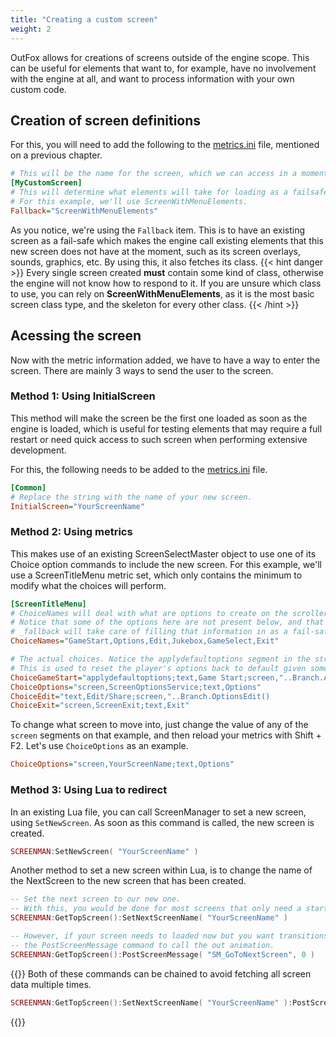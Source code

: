 ```yaml
---
title: "Creating a custom screen"
weight: 2
---
```


OutFox allows for creations of screens outside of the engine scope. This can be useful for elements that want to, for example, have no involvement with the engine at all, and want to process information with your own custom code.

## Creation of screen definitions

For this, you will need to add the following to the [metrics.ini](yes.md) file, mentioned on a previous chapter.
```ini
# This will be the name for the screen, which we can access in a moment using a metric command or lua.
[MyCustomScreen]
# This will determine what elements will take for loading as a failsafe once it begins.
# For this example, we'll use ScreenWithMenuElements.
Fallback="ScreenWithMenuElements"
```

As you notice, we're using the `Fallback` item. This is to have an existing screen as a fail-safe which makes the engine call existing elements that this new screen does not have at the moment, such as its screen overlays, sounds, graphics, etc. By using this, it also fetches its class.
{{< hint danger >}}
Every single screen created **must** contain some kind of class, otherwise the engine will not know how to respond to it. If you are unsure which class to use, you can rely on **ScreenWithMenuElements**, as it is the most basic screen class type, and the skeleton for every other class.
{{< /hint >}}

## Acessing the screen

Now with the metric information added, we have to have a way to enter the screen. There are mainly 3 ways to send the user to the screen.

### Method 1: Using InitialScreen

This method will make the screen be the first one loaded as soon as the engine is loaded, which is useful for testing elements that may require a full restart or need quick access to such screen when performing extensive development.

For this, the following needs to be added to the [metrics.ini](yes.md) file.
```ini
[Common]
# Replace the string with the name of your new screen.
InitialScreen="YourScreenName"
```

### Method 2: Using metrics

This makes use of an existing ScreenSelectMaster object to use one of its Choice option commands to include the new screen. For this example, we'll use a ScreenTitleMenu metric set, which only contains the minimum to modify what the choices will perform.

```ini
[ScreenTitleMenu]
# ChoiceNames will deal with what are options to create on the scroller.
# Notice that some of the options here are not present below, and that's because
# _fallback will take care of filling that information in as a fail-safe.
ChoiceNames="GameStart,Options,Edit,Jukebox,GameSelect,Exit"

# The actual choices. Notice the applydefaultoptions segment in the string.
# This is used to reset the player's options back to default given some arcade settings.
ChoiceGameStart="applydefaultoptions;text,Game Start;screen,"..Branch.AfterTitleMenu()
ChoiceOptions="screen,ScreenOptionsService;text,Options"
ChoiceEdit="text,Edit/Share;screen,"..Branch.OptionsEdit()
ChoiceExit="screen,ScreenExit;text,Exit"
```

To change what screen to move into, just change the value of any of the `screen` segments on that example, and then reload your metrics with Shift + F2. Let's use `ChoiceOptions` as an example.

```ini
ChoiceOptions="screen,YourScreenName;text,Options"
```

### Method 3: Using Lua to redirect

In an existing Lua file, you can call ScreenManager to set a new screen, using `SetNewScreen`. As soon as this command is called, the new screen is created.

```lua
SCREENMAN:SetNewScreen( "YourScreenName" )
```

Another method to set a new screen within Lua, is to change the name of the NextScreen to the new screen that has been created.

```lua
-- Set the next screen to our new one.
-- With this, you would be done for most screens that only need a start press to go to the next screen.
SCREENMAN:GetTopScreen():SetNextScreenName( "YourScreenName" )

-- However, if your screen needs to loaded now but you want transitions to be played, use
-- the PostScreenMessage command to call the out animation.
SCREENMAN:GetTopScreen():PostScreenMessage( "SM_GoToNextScreen", 0 )
```

{{<hint info>}}
Both of these commands can be chained to avoid fetching all screen data multiple times.
```lua
SCREENMAN:GetTopScreen():SetNextScreenName( "YourScreenName" ):PostScreenMessage( "SM_GoToNextScreen", 0 )
```
{{</hint>}}